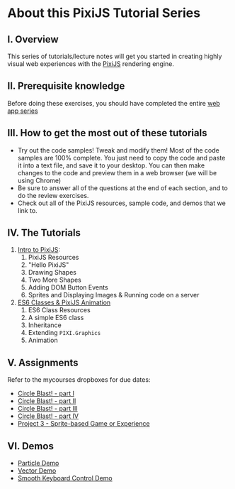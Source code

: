 # About this PixiJS Tutorial Series
## I. Overview
This series of tutorials/lecture notes will get you started in creating highly visual web experiences with the [PixiJS](http://www.pixijs.com) rendering engine.

## II. Prerequisite knowledge
Before doing these exercises, you should have completed the entire [web app series](./web-apps-0.md)

## III. How to get the most out of these tutorials
- Try out the code samples! Tweak and modify them! Most of the code samples are 100% complete. You just need to copy the code and paste it into a text file, and save it to your desktop. You can then make changes to the code and preview them in a web browser (we will be using Chrome)
- Be sure to answer all of the questions at the end of each section, and to do the review exercises.
- Check out all of the PixiJS resources, sample code, and demos that we link to.

## IV. The Tutorials
1. [Intro to PixiJS](./pixi-js-1.md):
    1. PixiJS Resources
    1. "Hello PixiJS"
    1. Drawing Shapes
    1. Two More Shapes
    1. Adding DOM Button Events
    1. Sprites and Displaying Images & Running code on a server
1. [ES6 Classes & PixiJS Animation](./pixi-js-2.md)
    1. ES6 Class Resources
    1. A simple ES6 class
    1. Inheritance
    1. Extending `PIXI.Graphics`
    1. Animation
 
## V. Assignments
Refer to the mycourses dropboxes for due dates:
- [Circle Blast! - part I](./HW-circle-blast-1.md)
- [Circle Blast! - part II](./HW-circle-blast-2.md)
- [Circle Blast! - part III](./HW-circle-blast-3.md)
- [Circle Blast! - part IV](./HW-circle-blast-4.md)
- [Project 3 - Sprite-based Game or Experience](../projects/project3.md)

## VI. Demos
- [Particle Demo](./_files/particle-demo.zip)
- [Vector Demo](./_files/PixiJS-vectors.zip)
- [Smooth Keyboard Control Demo](./_files/smooth-keyboard-control.zip)
